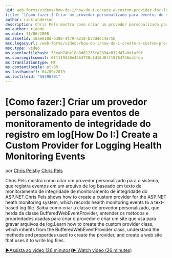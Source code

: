 ```yaml
---
uid: web-forms/videos/how-do-i/how-do-i-create-a-custom-provider-for-logging-health-monitoring-events
title: '[Como fazer:] Criar um provedor personalizado para eventos de monitoramento de integridade do registro em log | Microsoft Docs'
author: rick-anderson
description: Chris Pels mostra como criar um provedor personalizado para o sistema, que registra eventos em um arquivo de log baseado em texto de monitoramento de integridade de monitoramento de integridade do ASP.NET. Le...
ms.author: riande
ms.date: 11/06/2008
ms.assetid: 18ae018d-b388-4f79-a218-b5dd4dc4e75b
msc.legacyurl: /web-forms/videos/how-do-i/how-do-i-create-a-custom-provider-for-logging-health-monitoring-events
msc.type: video
ms.openlocfilehash: 53eab74be18a8d62235fa2334e032d47a8dfaf9f
ms.sourcegitcommit: 0f1119340e4464720cfd16d0ff15764746ea1fea
ms.translationtype: MT
ms.contentlocale: pt-BR
ms.lasthandoff: 04/09/2019
ms.locfileid: "59396701"
---
```

# <a name="how-do-i-create-a-custom-provider-for-logging-health-monitoring-events"></a><span data-ttu-id="60322-104">[Como fazer:] Criar um provedor personalizado para eventos de monitoramento de integridade do registro em log</span><span class="sxs-lookup"><span data-stu-id="60322-104">[How Do I:] Create a Custom Provider for Logging Health Monitoring Events</span></span>

<span data-ttu-id="60322-105">por [Chris Pels](https://twitter.com/chrispels)</span><span class="sxs-lookup"><span data-stu-id="60322-105">by [Chris Pels](https://twitter.com/chrispels)</span></span>

<span data-ttu-id="60322-106">Chris Pels mostra como criar um provedor personalizado para o sistema, que registra eventos em um arquivo de log baseado em texto de monitoramento de integridade de monitoramento de integridade do ASP.NET.</span><span class="sxs-lookup"><span data-stu-id="60322-106">Chris Pels shows how to create a custom provider for the ASP.NET heath monitoring system, which records health monitoring events to a text-based log file.</span></span> <span data-ttu-id="60322-107">Saiba como criar a classe de provedor personalizado, que herda da classe BufferedWebEventProvider, entender os métodos e propriedades usadas para criar o provedor e criar um site que usa para gravar arquivos de log.</span><span class="sxs-lookup"><span data-stu-id="60322-107">Learn how to create the custom provider class, which inherits from the BufferedWebEventProvider class, understand the methods and properties used to create the provider, and create a web site that uses it to write log files.</span></span>

[<span data-ttu-id="60322-108">&#9654;Assista ao vídeo (26 minutos)</span><span class="sxs-lookup"><span data-stu-id="60322-108">&#9654; Watch video (26 minutes)</span></span>](https://channel9.msdn.com/Blogs/ASP-NET-Site-Videos/how-do-i-create-a-custom-provider-for-logging-health-monitoring-events)
